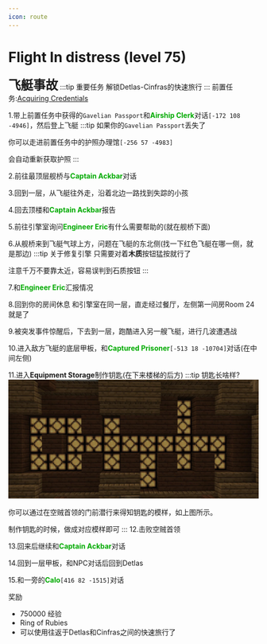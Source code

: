 ```yaml
---
icon: route
---
```


# Flight In distress (level 75)
<span style="font-size: 25px;">**飞艇事故**</span>
:::tip 重要任务
解锁Detlas-Cinfras的快速旅行
:::
前置任务:[Acquiring Credentials](/quests/lvl71-80/level%2074%20-%20aquiring%20of%20credentials.html)


1.带上前置任务中获得的`Gavelian Passport`和<font color=00AA00>**Airship Clerk**</font>对话`[-172 108 -4946]`，然后登上飞艇
:::tip
如果你的`Gavelian Passport`丢失了

你可以走进前置任务中的护照办理馆`[-256 57 -4983]`

会自动重新获取护照
:::


2.前往最顶层舰桥与<font color=00AA00>**Captain Ackbar**</font>对话

3.回到一层，从飞艇往外走，沿着北边一路找到失踪的小孩

4.回去顶楼和<font color=00AA00>**Captain Ackbar**</font>报告

5.前往引擎室询问<font color=00AA00>**Engineer Eric**</font>有什么需要帮助的(就在舰桥下面)

6.从舰桥来到飞艇气球上方，问题在飞艇的东北侧(找一下红色飞艇在哪一侧，就是那边)
:::tip 关于修复引擎
只需要对着**木质**按钮猛按就行了

注意千万不要靠太近，容易误判到石质按钮
:::

7.和<font color=00AA00>**Engineer Eric**</font>汇报情况

8.回到你的房间休息
和引擎室在同一层，直走经过餐厅，左侧第一间房Room 24就是了

9.被突发事件惊醒后，下去到一层，跑酷进入另一艘飞艇，进行几波遭遇战

10.进入敌方飞艇的底层甲板，和<font color=00AA00>**Captured Prisoner**</font>`[-513 18 -10704]`对话(在中间左侧)

11.进入**Equipment Storage**制作钥匙(在下来楼梯的后方)
:::tip 钥匙长啥样?
![](/assets/img/lvl75-1.jpg)

你可以通过在空贼首领的门前潜行来得知钥匙的模样，如上图所示。

制作钥匙的时候，做成对应模样即可
:::
12.击败空贼首领

13.回来后继续和<font color=00AA00>**Captain Ackbar**</font>对话

14.回到一层甲板，和NPC对话后回到Detlas

15.和一旁的<font color=00AA00>**Calo**</font>`[416 82 -1515]`对话



奖励
+ 750000 经验
+ Ring of Rubies
+ 可以使用往返于Detlas和Cinfras之间的快速旅行了
